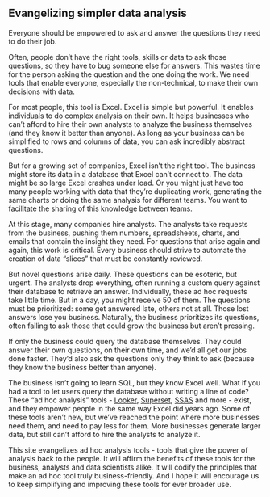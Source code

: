 ## Evangelizing simpler data analysis

Everyone should be empowered to ask and answer the questions they need to do their job. 

Often, people don’t have the right tools, skills or data to ask those questions, so they have to bug someone else for answers. This wastes time for the person asking the question and the one doing the work. We need tools that enable everyone, especially the non-technical, to make their own decisions with data.

For most people, this tool is Excel. Excel is simple but powerful. It enables individuals to do complex analysis on their own. It helps businesses who can’t afford to hire their own analysts to analyze the business themselves (and they know it better than anyone). As long as your business can be simplified to rows and columns of data, you can ask incredibly abstract questions.

But for a growing set of companies, Excel isn’t the right tool. The business might store its data in a database that Excel can’t connect to. The data might be so large Excel crashes under load. Or you might just have too many people working with data that they’re duplicating work, generating the same charts or doing the same analysis for different teams. You want to facilitate the sharing of this knowledge between teams.

At this stage, many companies hire analysts. The analysts take requests from the business, pushing them numbers, spreadsheets, charts, and emails that contain the insight they need. For questions that arise again and again, this work is critical. Every business should strive to automate the creation of data “slices” that must be constantly reviewed.

But novel questions arise daily. These questions can be esoteric, but urgent. The analysts drop everything, often running a custom query against their database to retrieve an answer. Individually, these ad hoc requests take little time. But in a day, you might receive 50 of them. The questions must be prioritized: some get answered late, others not at all. Those lost answers lose you business. Naturally, the business prioritizes its questions, often failing to ask those that could grow the business but aren’t pressing.

If only the business could query the database themselves. They could answer their own questions, on their own time, and we’d all get our jobs done faster. They’d also ask the questions only they think to ask (because they know the business better than anyone).

The business isn’t going to learn SQL, but they know Excel well. What if you had a tool to let users query the database without writing a line of code? These “ad hoc analysis” tools - [Looker](https://looker.com/), [Superset](http://airbnb.io/superset/), [SSAS](https://en.wikipedia.org/wiki/Microsoft_Analysis_Services) and more - exist, and they empower people in the same way Excel did years ago. Some of these tools aren’t new, but we’ve reached the point where more businesses need them, and need to pay less for them. More businesses generate larger data, but still can’t afford to hire the analysts to analyze it.

This site evangelizes ad hoc analysis tools - tools that give the power of analysis back to the people. It will affirm the benefits of these tools for the business, analysts and data scientists alike. It will codify the principles that make an ad hoc tool truly business-friendly. And I hope it will encourage us to keep simplifying and improving these tools for ever broader use.
